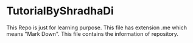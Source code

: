 # TutorialByShradhaDi
This Repo is just for learning purpose.
This file has extension .me which means "Mark Down".
This file contains the information of repository.
